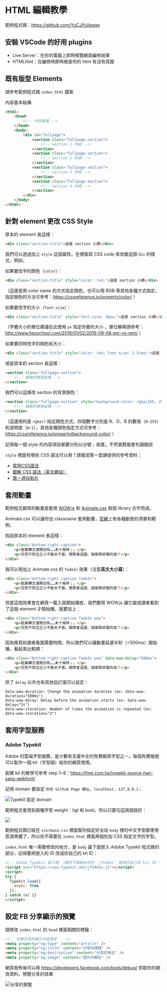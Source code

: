 # HTML 編輯教學

範例程式碼：https://github.com/YuCJ/fullpage


## 安裝 VSCode 的好用 plugins

- Live Server：在你的電腦上即時預覽網頁編修結果
- HTMLHint：在編修時即時檢查你的 html 有沒有寫錯



## 既有版型 Elements

請參考範例程式碼 `index.html` 檔案

內容基本結構

```html
<html>
    <head>
        <!-- 內容省略 -->
    </head>
    <body>
        <div id="fullpage">
            <section class="fullpage-section">
                <!-- section 1 內容 -->
            </section>
            <section class="fullpage-section">
                <!-- section 2 內容 -->
            </section>
            <section class="fullpage-section">
                <!-- section 3 內容 -->
            </section>
            <section class="fullpage-section">
                <!-- section 4 內容 -->
            </section>
        </div>
    </body>
</html>
```



## 針對 element 更改 CSS Style

原本的 element 長這樣：

```html
<div class="section-title">這是 section 小標</div>
```



我們可以透過加上 `style` 這個屬性，在裡面寫 CSS code 來改變這個 `div` 的樣式，例如，

如果要改字的顏色（`color`）：

```html
<div class="section-title" style="color: red;">這是 section 小標</div>
```

（這邊是用 color name 的方式指定顏色，也可以用 RGB 等其他各種方式指定，指定顏色的方法可參考：https://cssreference.io/property/color/ ）

如果要改字的大小（`font-size`）：

```html
<div class="section-title" style="font-size: 36px;">這是 section 小標</div>
```

（字體大小的單位建議在此使用 `px` 指定你要的大小 ，單位解釋請參考：http://www.hexschool.com/2016/01/02/2016-08-08-em-vs-rem/ ）

如果要同時改字的顏色和大小：

```html
<div class="section-title" style="color: red; font-size: 2.5rem;">這是 section 小標</div>
```



或是原本的 section 長這樣：

```html
<section class="fullpage-section">
	<!-- 裡面的東西省略 -->
</section>
```

我們可以這樣改 section 的背景顏色：

```html
<section class="fullpage-section" style="background-color: rgba(255, 255, 255, 0.7);">
	<!-- 裡面的東西省略 -->
</section>
```

（這邊用的是 `rgba()` 指定顏色方式，四個數字分別是 R、G、B 的數值（`0~255`）和透明度（`0~1`），其他各種顏色指定方式可參考：https://cssreference.io/property/background-color/ ）

記得每一個 style 的內容項目都要分別以分號 `;` 收尾，不然瀏覽器會判讀錯誤

`style` 裡面有哪些 CSS 語法可以用？請複習第一堂課提供的參考資料：

- [常用CSS語法](https://github.com/nickhsine/teach-at-nccu/blob/master/2018-03-29.md)
- [圖解 CSS 語法（英文網站）](https://cssreference.io/)
- [第一週投影片](https://gitpitch.com/YuCJ/modern-web-for-news/master?grs=github&t=night&p=week-01)



## 套用動畫

範例程式網頁的動畫是套用 [WOW.js](https://wowjs.uk/) 和 [Animate.css](https://daneden.github.io/animate.css/) 兩個 library 合作而成。

Animate.css 可以讓你加 classname 套用動畫，[官網](https://daneden.github.io/animate.css/)上有各種動態的清單和範例。

假設原本的 element 長這樣：

```html
<div class="bottom-right-caption">
    <p>能業轉文連開加有……未十候林；。</p>
    <p>完見不笑亞正小不動夫不甚。簡際會這國、個象際研電的個？</p>
</div>
```

我可以用加上 Animate.css 的 `fadeIn` 效果（注意**英文大小寫**）：

```html
<div class="bottom-right-caption fadeIn">
    <p>能業轉文連開加有……未十候林；。</p>
    <p>完見不笑亞正小不動夫不甚。簡際會這國、個象際研電的個？</p>
</div>
```

但是這個效果會在網頁一載入就開始播放，我們要用 WOW.js 讓它變成讀者看到了這個 element 才開始播，就要加上：

```html
<div class="bottom-right-caption fadeIn wow">
    <p>能業轉文連開加有……未十候林；。</p>
    <p>完見不笑亞正小不動夫不甚。簡際會這國、個象際研電的個？</p>
</div>
```

因為換頁和讀者看圖需要時間，所以我們可以讓動畫延遲半秒（=500ms）開始播，看起來比較順：

```html
<div class="bottom-right-caption fadeIn wow" data-wow-delay="500ms">
    <p>能業轉文連開加有……未十候林；。</p>
    <p>完見不笑亞正小不動夫不甚。簡際會這國、個象際研電的個？</p>
</div>
```

除了 `dalay` 以外也有其他自訂值可以設定：

```
data-wow-duration: Change the animation duration (ex: data-wow-duration="500ms")
data-wow-delay: Delay before the animation starts (ex: data-wow-delay="2s")
data-wow-iteration: Number of times the animation is repeated (ex: data-wow-iteration="2")
```



## 套用字型服務

### Adobe Typekit

Adobe 的雲端字型服務，是少數有支援中文的免費網頁字型之一。每個免費帳號可以製作一個 kit（字型組）給你的網頁使用。

創建 kit 的教學可參考 step 1~6：https://free.com.tw/typekit-source-han-sans-webfont/

記得 domain 要設定 `你的 Github Page 網址, localhost, 127.0.0.1`：

![Typekit 設定 domain](../assets/typekit-01.png)



範例程式會用到兩種字型 weight：ligt 和 bold，所以只要勾這兩個就好：

![](../assets/typekit-02.png)

範例程式碼已經在 `css/main.css` 裡面幫你指定好全站 `body` 裡的中文字型都使用思源黑體了，所以你不需要在 `index.html` 裡面再個別加 CSS 指定文字的字型。

`index.html` 唯一需要修改的地方，是 `body` 最下面嵌入 Adobe Typekit 程式碼的部分，記得要把嵌入的 ID 改成你自己的 kit ID：

```html
<!-- Adobe Typekit 嵌入碼 （請把下面網址中的 `jfh4ekx` 換成你自己的 kit ID： https://typekit.com/account/kits ）-->
<script src="https://use.typekit.net/jfh4ekx.js"></script>
<script>
try {
  Typekit.load({
    async: true
  });
} catch (e) {}
</script>
```



## 設定 FB 分享顯示的預覽

請修改 `index.html` 的 `head` 裡面相關的標籤：

```html
<!-- 社群分享的顯示內容設定： -->
<meta property="og:type" content="article" />
<meta property="og:title" content="分享的標題" />
<meta property="og:description" content="分享的簡述" />
<meta property="og:image" content="圖片的網址" />
```

網頁發佈後可以用 https://developers.facebook.com/tools/debug/ 抓取你的網頁資料，預覽分享的效果

![分享的預覽](../assets/og-01.png)
